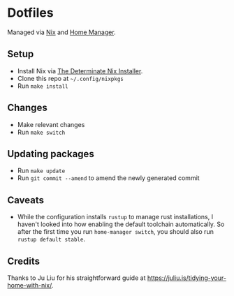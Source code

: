 # Dotfiles

Managed via [Nix](https://nixos.org/explore.html) and [Home Manager](https://github.com/nix-community/home-manager).

## Setup 

- Install Nix via [The Determinate Nix Installer](https://zero-to-nix.com/concepts/nix-installer).
- Clone this repo at `~/.config/nixpkgs`
- Run `make install`

## Changes

- Make relevant changes
- Run `make switch`

## Updating packages

- Run `make update`
- Run `git commit --amend` to amend the newly generated commit

## Caveats

- While the configuration installs `rustup` to manage rust installations, I haven't looked into how enabling the default toolchain automatically. So after the first time you run `home-manager switch`, you should also run `rustup default stable`.

## Credits

Thanks to Ju Liu for his straightforward guide at <https://juliu.is/tidying-your-home-with-nix/>.

